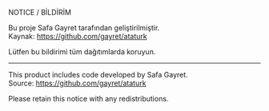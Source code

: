 NOTICE / BİLDİRİM

Bu proje Safa Gayret tarafından geliştirilmiştir.  
Kaynak: https://github.com/gayret/ataturk  

Lütfen bu bildirimi tüm dağıtımlarda koruyun.  

---

This product includes code developed by Safa Gayret.  
Source: https://github.com/gayret/ataturk  

Please retain this notice with any redistributions.
